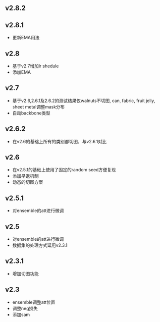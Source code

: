 ## v2.8.2

## v2.8.1

- 更新EMA用法

## v2.8

- 基于v2.7增加lr shedule
- 添加EMA

## v2.7
- 基于v2.6,2.6.1及2.6.2的测试结果仅walnuts不切图,  can, fabric, fruit jelly, sheet metal调整mask分布
- 自动backbone类型

## v2.6.2
- 在v2.6的基础上所有的类别都切图，与v2.6.1对比

## v2.6
- 在v2.5.1的基础上使用了固定的random seed方便复现
- 添加早退机制
- 动态的切图方案

## v2.5.1
- 对ensemble的att进行微调


## v2.5
- 对ensemble的att进行微调
- 数据集的处理方式延用v2.3.1

## v2.3.1
- 增加切图功能

## v2.3

- ensemble调整att位置
- 调整neg损失
- 添加sam
